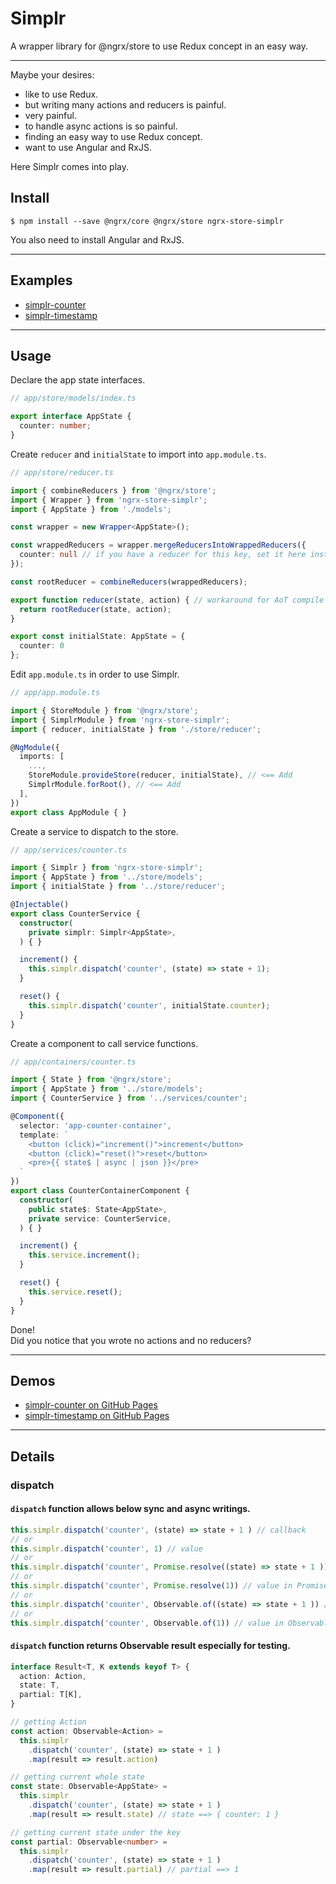 # Simplr
A wrapper library for @ngrx/store to use Redux concept in an easy way.

---

Maybe your desires:

- like to use Redux.
- but writing many actions and reducers is painful.
- very painful.
- to handle async actions is so painful.
- finding an easy way to use Redux concept.
- want to use Angular and RxJS.

Here Simplr comes into play.

## Install

```
$ npm install --save @ngrx/core @ngrx/store ngrx-store-simplr
```

You also need to install Angular and RxJS.

---

## Examples

- [simplr-counter](https://github.com/ovrmrw/simplr-counter)
- [simplr-timestamp](https://github.com/ovrmrw/simplr-timestamp)

---

## Usage

Declare the app state interfaces.

```ts
// app/store/models/index.ts

export interface AppState {
  counter: number;
}
```

Create `reducer` and `initialState` to import into `app.module.ts`.

```ts
// app/store/reducer.ts

import { combineReducers } from '@ngrx/store';
import { Wrapper } from 'ngrx-store-simplr';
import { AppState } from './models';

const wrapper = new Wrapper<AppState>();

const wrappedReducers = wrapper.mergeReducersIntoWrappedReducers({
  counter: null // if you have a reducer for this key, set it here instead of null.
});

const rootReducer = combineReducers(wrappedReducers);

export function reducer(state, action) { // workaround for AoT compile
  return rootReducer(state, action);
}

export const initialState: AppState = {
  counter: 0
};
```

Edit `app.module.ts` in order to use Simplr.

```ts
// app/app.module.ts

import { StoreModule } from '@ngrx/store';
import { SimplrModule } from 'ngrx-store-simplr';
import { reducer, initialState } from './store/reducer';

@NgModule({
  imports: [ 
    ...,
    StoreModule.provideStore(reducer, initialState), // <== Add
    SimplrModule.forRoot(), // <== Add
  ],
})
export class AppModule { }
```

Create a service to dispatch to the store.

```ts
// app/services/counter.ts

import { Simplr } from 'ngrx-store-simplr';
import { AppState } from '../store/models';
import { initialState } from '../store/reducer';

@Injectable()
export class CounterService {
  constructor(
    private simplr: Simplr<AppState>,
  ) { }

  increment() {
    this.simplr.dispatch('counter', (state) => state + 1);
  }

  reset() {
    this.simplr.dispatch('counter', initialState.counter);
  }
}
```

Create a component to call service functions.

```ts
// app/containers/counter.ts

import { State } from '@ngrx/store';
import { AppState } from '../store/models';
import { CounterService } from '../services/counter';

@Component({
  selector: 'app-counter-container',
  template: `
    <button (click)="increment()">increment</button>
    <button (click)="reset()">reset</button>
    <pre>{{ state$ | async | json }}</pre>
  `
})
export class CounterContainerComponent {
  constructor(
    public state$: State<AppState>,
    private service: CounterService,
  ) { }

  increment() {
    this.service.increment();
  }

  reset() {
    this.service.reset();
  }
}
```

Done!  
Did you notice that you wrote no actions and no reducers?

---

## Demos

- [simplr-counter on GitHub Pages](https://ovrmrw.github.io/simplr-counter/)
- [simplr-timestamp on GitHub Pages](https://ovrmrw.github.io/simplr-timestamp/)

---

## Details

### dispatch

#### `dispatch` function allows below sync and async writings.

```ts
this.simplr.dispatch('counter', (state) => state + 1 ) // callback
// or
this.simplr.dispatch('counter', 1) // value
// or 
this.simplr.dispatch('counter', Promise.resolve((state) => state + 1 )) // callback in Promise
// or
this.simplr.dispatch('counter', Promise.resolve(1)) // value in Promise
// or
this.simplr.dispatch('counter', Observable.of((state) => state + 1 )) // callback in Observable
// or
this.simplr.dispatch('counter', Observable.of(1)) // value in Observable
```

#### `dispatch` function returns Observable result especially for testing.

```ts
interface Result<T, K extends keyof T> {
  action: Action,
  state: T,
  partial: T[K],
}
```

```ts
// getting Action
const action: Observable<Action> = 
  this.simplr
    .dispatch('counter', (state) => state + 1 )
    .map(result => result.action)

// getting current whole state
const state: Observable<AppState> =
  this.simplr
    .dispatch('counter', (state) => state + 1 )
    .map(result => result.state) // state ==> { counter: 1 }

// getting current state under the key
const partial: Observable<number> =
  this.simplr
    .dispatch('counter', (state) => state + 1 )
    .map(result => result.partial) // partial ==> 1
```
